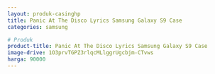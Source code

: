 ```yaml
---
layout: produk-casinghp
title: Panic At The Disco Lyrics Samsung Galaxy S9 Case
categories: samsung

# Produk
product-title: Panic At The Disco Lyrics Samsung Galaxy S9 Case
image-drive: 1O3prvTGPZ3rlqcMLlggrUgcbjm-CTvws
harga: 90000
---
```

